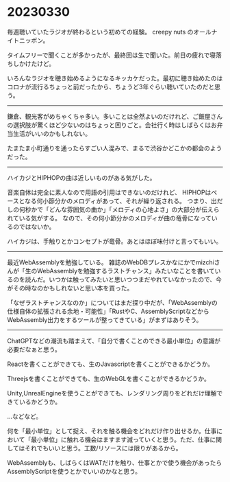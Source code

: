 # 20230330

毎週聴いていたラジオが終わるという初めての経験。 creepy nuts のオールナイトニッポン。

タイムフリーで聞くことが多かったが、最終回は生で聞いた。前日の疲れで寝落ちしかけたけど。

いろんなラジオを聴き始めるようになるキッカケだった。最初に聴き始めたのはコロナが流行るちょっと前だったから、ちょうど3年ぐらい聴いていたのだと思う。

---

鎌倉、観光客がめちゃくちゃ多い。多いことは全然よいのだけれど、ご飯屋さんの選択肢が驚くほど少ないのはちょっと困りごと。会社行く時はしばらくはお弁当生活がいいのかもしれない。

たまたま小町通りを通ったらすごい人混みで、まるで渋谷かどこかの都会のようだった。

---

ハイカジとHIPHOPの曲は近しいものがある気がした。

音楽自体は完全に素人なので用語の引用はできないのだけれど、 HIPHOPはベースとなる何小節分かのメロディがあって、それが繰り返される。 つまり、出だしの何秒かで「どんな雰囲気の曲か」「メロディの心地よさ」の大部分が伝えられている気がする。 なので、その何小節分かのメロディが曲の竜骨になっているのではないか。

ハイカジは、手触りとかコンセプトが竜骨。あとはほぼ味付けと言ってもいい。

---

最近WebAssemblyを勉強している。 雑誌のWebDBプレスかなにかでmizchiさんが「生のWebAssemblyを勉強するラストチャンス」みたいなことを書いているのを読んだ。いつかは触ってみたいと思いつつまだやれていなかったので、今がその時なのかもしれないと思い本を買った。

「なぜラストチャンスなのか」についてはまだ探り中だが、「WebAssemblyの仕様自体の拡張される余地・可能性」「RustやC、AssemblyScriptなどからWebAssembly出力をするツールが整ってきている」がまずはありそう。

---

ChatGPTなどの潮流も踏まえて、「自分で書くことのできる最小単位」の意識が必要だなぁと思う。

Reactを書くことができても、生のJavascriptを書くことができるかどうか。

Threejsを書くことができても、生のWebGLを書くことができるかどうか。

Unity,UnrealEngineを使うことができても、レンダリング周りをどれだけ理解できているかどうか。

...などなど。

何を「最小単位」として捉え、それを触る機会をどれだけ作り出せるか。仕事において「最小単位」に触れる機会はますます減っていくと思う。ただ、仕事に関してはそれでもいいと思う。工数/リソースには限りがあるから。

WebAssemblyも、しばらくはWATだけを触り、仕事とかで使う機会があったらAssemblyScriptを使うとかでいいのかなと思う。